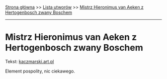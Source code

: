 [Strona główna](../index.md) >> [Lista utworów](../list.md) >> [Mistrz Hieronimus van Aeken z Hertogenbosch zwany Boschem](284.md)

---

# Mistrz Hieronimus van Aeken z Hertogenbosch zwany Boschem

Tekst: [kaczmarski.art.pl](https://www.kaczmarski.art.pl/tworczosc/wiersze/mistrz-hieronimus-van-aeken-z-hertogenbosch-zwany-boschem/)

Element pospolity, nic ciekawego.